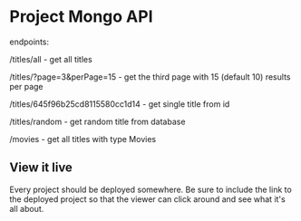 # Project Mongo API

endpoints:

/titles/all - get all titles

/titles/?page=3&perPage=15 - get the third page with 15 (default 10) results per page

/titles/645f96b25cd8115580cc1d14 - get single title from id

/titles/random - get random title from database

/movies - get all titles with type Movies

## View it live

Every project should be deployed somewhere. Be sure to include the link to the deployed project so that the viewer can click around and see what it's all about.
